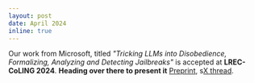 ```yaml
---
layout: post
date: April 2024
inline: true
---
```


Our work from Microsoft, titled *"Tricking LLMs into Disobedience, Formalizing, Analyzing and Detecting Jailbreaks"* is accepted at **LREC-CoLING 2024**. **Heading over there to present it** [Preprint](https://arxiv.org/abs/2305.14965), s[X thread](https://twitter.com/AetherSuRa/status/1760940807140302869).

